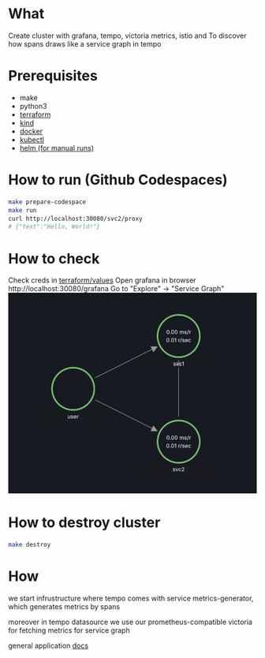 # What

Create cluster with grafana, tempo, victoria metrics, istio and
To discover how spans draws like a service graph in tempo

# Prerequisites

- make
- python3
- [terraform](https://learn.hashicorp.com/tutorials/terraform/install-cli)
- [kind](https://kind.sigs.k8s.io/docs/user/quick-start/)
- [docker](https://docs.docker.com/get-docker/)
- [kubectl](https://kubernetes.io/docs/tasks/tools/install-kubectl/)
- [helm (for manual runs)](https://helm.sh/docs/intro/install/)

# How to run (Github Codespaces)

```bash
make prepare-codespace
make run
curl http://localhost:30080/svc2/proxy
# {"text":"Hello, World!"}
```

# How to check

Check creds in [terraform/values](terraform/values)
Open grafana in browser http://localhost:30080/grafana
Go to "Explore" -> "Service Graph"
![result service graph](result.jpg)

# How to destroy cluster

```bash destroy
make destroy
```

# How

we start infrustructure where tempo comes with service metrics-generator, which generates metrics by spans

moreover in tempo datasource we use our prometheus-compatible victoria for fetching metrics for service graph

general application
[docs](https://grafana.com/docs/tempo/latest/metrics-generator/service_graphs/)

```

```
